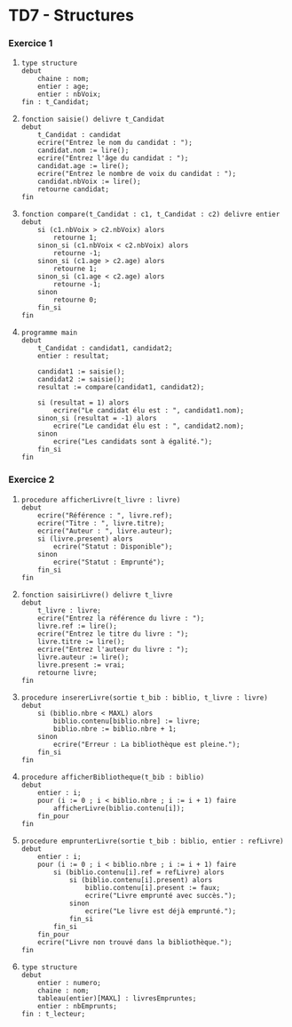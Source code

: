 # TD7 - Structures

### Exercice 1

1. ```pseudocode
   type structure
   debut
       chaine : nom;
       entier : age;
       entier : nbVoix;
   fin : t_Candidat;
   ```

2. ```pseudocode
   fonction saisie() delivre t_Candidat
   debut
       t_Candidat : candidat
       ecrire("Entrez le nom du candidat : ");
       candidat.nom := lire();
       ecrire("Entrez l'âge du candidat : ");
       candidat.age := lire();
       ecrire("Entrez le nombre de voix du candidat : ");
       candidat.nbVoix := lire();
       retourne candidat;
   fin
   ```

3. ```pseudocode
   fonction compare(t_Candidat : c1, t_Candidat : c2) delivre entier
   debut
       si (c1.nbVoix > c2.nbVoix) alors
           retourne 1;
       sinon_si (c1.nbVoix < c2.nbVoix) alors
           retourne -1;
       sinon_si (c1.age > c2.age) alors
           retourne 1;
       sinon_si (c1.age < c2.age) alors
           retourne -1;
       sinon
           retourne 0;
       fin_si
   fin
   ```

4. ```pseudocode
   programme main
   debut
       t_Candidat : candidat1, candidat2;
       entier : resultat;
   
       candidat1 := saisie();
       candidat2 := saisie();
       resultat := compare(candidat1, candidat2);
   
       si (resultat = 1) alors
           ecrire("Le candidat élu est : ", candidat1.nom);
       sinon_si (resultat = -1) alors
           ecrire("Le candidat élu est : ", candidat2.nom);
       sinon
           ecrire("Les candidats sont à égalité.");
       fin_si
   fin
   ```

### Exercice 2

1. ```pseudocode
   procedure afficherLivre(t_livre : livre)
   debut
       ecrire("Référence : ", livre.ref);
       ecrire("Titre : ", livre.titre);
       ecrire("Auteur : ", livre.auteur);
       si (livre.present) alors
           ecrire("Statut : Disponible");
       sinon
           ecrire("Statut : Emprunté");
       fin_si
   fin
   ```

2. ```pseudocode
   fonction saisirLivre() delivre t_livre
   debut
       t_livre : livre;
       ecrire("Entrez la référence du livre : ");
       livre.ref := lire();
       ecrire("Entrez le titre du livre : ");
       livre.titre := lire();
       ecrire("Entrez l'auteur du livre : ");
       livre.auteur := lire();
       livre.present := vrai;
       retourne livre;
   fin
   ```

3. ```pseudocode
   procedure insererLivre(sortie t_bib : biblio, t_livre : livre)
   debut
       si (biblio.nbre < MAXL) alors
           biblio.contenu[biblio.nbre] := livre;
           biblio.nbre := biblio.nbre + 1;
       sinon
           ecrire("Erreur : La bibliothèque est pleine.");
       fin_si
   fin
   ```

4. ```pseudocode
   procedure afficherBibliotheque(t_bib : biblio)
   debut
       entier : i;
       pour (i := 0 ; i < biblio.nbre ; i := i + 1) faire
           afficherLivre(biblio.contenu[i]);
       fin_pour
   fin
   ```

5. ```pseudocode
   procedure emprunterLivre(sortie t_bib : biblio, entier : refLivre)
   debut
       entier : i;
       pour (i := 0 ; i < biblio.nbre ; i := i + 1) faire
           si (biblio.contenu[i].ref = refLivre) alors
               si (biblio.contenu[i].present) alors
                   biblio.contenu[i].present := faux;
                   ecrire("Livre emprunté avec succès.");
               sinon
                   ecrire("Le livre est déjà emprunté.");
               fin_si
           fin_si
       fin_pour
       ecrire("Livre non trouvé dans la bibliothèque.");
   fin
   ```

6. ```pseudocode
   type structure
   debut
       entier : numero;
       chaine : nom;
       tableau(entier)[MAXL] : livresEmpruntes;
       entier : nbEmprunts;
   fin : t_lecteur;
   ```

   